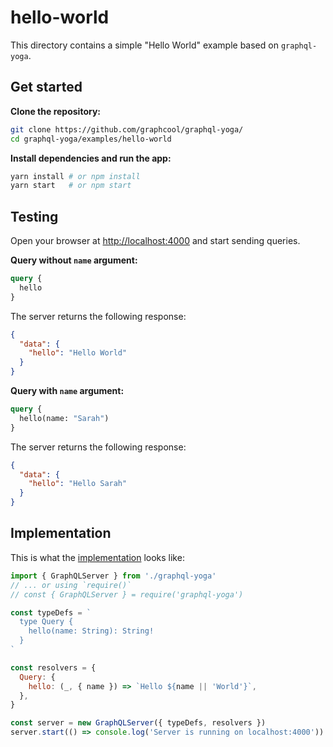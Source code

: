 # hello-world

This directory contains a simple "Hello World" example based on `graphql-yoga`.

## Get started

**Clone the repository:**

```sh
git clone https://github.com/graphcool/graphql-yoga/
cd graphql-yoga/examples/hello-world
```

**Install dependencies and run the app:**

```sh
yarn install # or npm install
yarn start   # or npm start
```

## Testing

Open your browser at [http://localhost:4000](http://localhost:4000) and start sending queries.

**Query without `name` argument:**

```graphql
query {
  hello
}
```

The server returns the following response:

```json
{
  "data": {
    "hello": "Hello World"
  }
}
```

**Query with `name` argument:**

```graphql
query {
  hello(name: "Sarah")
}
```

The server returns the following response:

```json
{
  "data": {
    "hello": "Hello Sarah"
  }
}
```

## Implementation

This is what the [implementation](./index.js) looks like:

```js
import { GraphQLServer } from './graphql-yoga'
// ... or using `require()`
// const { GraphQLServer } = require('graphql-yoga')

const typeDefs = `
  type Query {
    hello(name: String): String!
  }
`

const resolvers = {
  Query: {
    hello: (_, { name }) => `Hello ${name || 'World'}`,
  },
}

const server = new GraphQLServer({ typeDefs, resolvers })
server.start(() => console.log('Server is running on localhost:4000'))
```
